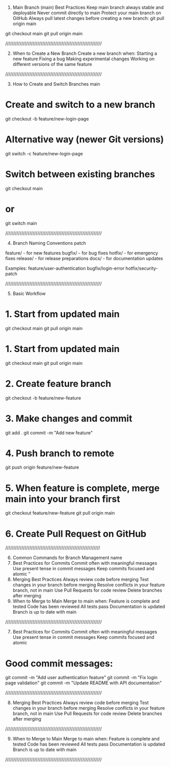 1. Main Branch (main) Best Practices
Keep main branch always stable and deployable
Never commit directly to main
Protect your main branch on GitHub
Always pull latest changes before creating a new branch:
git pull origin main

git checkout main
git pull origin main

////////////////////////////////////////////////////////////


2. When to Create a New Branch
Create a new branch when:
Starting a new feature
Fixing a bug
Making experimental changes
Working on different versions of the same feature

////////////////////////////////////////////////////////////

3. How to Create and Switch Branches
main

# Create and switch to a new branch
git checkout -b feature/new-login-page

# Alternative way (newer Git versions)
git switch -c feature/new-login-page

# Switch between existing branches
git checkout main
# or
git switch main

////////////////////////////////////////////////////////////

4. Branch Naming Conventions
patch

feature/   - for new features
bugfix/    - for bug fixes
hotfix/    - for emergency fixes
release/   - for release preparations
docs/      - for documentation updates

Examples:
feature/user-authentication
bugfix/login-error
hotfix/security-patch

////////////////////////////////////////////////////////////

5. Basic Workflow

# 1. Start from updated main
git checkout main
git pull origin main

# 1. Start from updated main
git checkout main
git pull origin main

# 2. Create feature branch
git checkout -b feature/new-feature

# 3. Make changes and commit
git add .
git commit -m "Add new feature"

# 4. Push branch to remote
git push origin feature/new-feature

# 5. When feature is complete, merge main into your branch first
git checkout feature/new-feature
git pull origin main

# 6. Create Pull Request on GitHub

///////////////////////////////////////////////////////////


6. Common Commands for Branch Management
name
7. Best Practices for Commits
Commit often with meaningful messages
Use present tense in commit messages
Keep commits focused and atomic
"
8. Merging Best Practices
Always review code before merging
Test changes in your branch before merging
Resolve conflicts in your feature branch, not in main
Use Pull Requests for code review
Delete branches after merging
9. When to Merge to Main
Merge to main when:
Feature is complete and tested
Code has been reviewed
All tests pass
Documentation is updated
Branch is up to date with main

////////////////////////////////////////////////////////////

7. Best Practices for Commits
Commit often with meaningful messages
Use present tense in commit messages
Keep commits focused and atomic

# Good commit messages:
git commit -m "Add user authentication feature"
git commit -m "Fix login page validation"
git commit -m "Update README with API documentation"

////////////////////////////////////////////////////////////

8. Merging Best Practices
Always review code before merging
Test changes in your branch before merging
Resolve conflicts in your feature branch, not in main
Use Pull Requests for code review
Delete branches after merging

////////////////////////////////////////////////////////////

9. When to Merge to Main
Merge to main when:
Feature is complete and tested
Code has been reviewed
All tests pass
Documentation is updated
Branch is up to date with main

////////////////////////////////////////////////////////////




